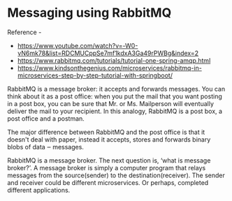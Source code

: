 # Messaging using RabbitMQ

Reference -
   
   - https://www.youtube.com/watch?v=-W0-vN6mk78&list=RDCMUCppSe7mf1kdxA3Ga49rPWBg&index=2
   - https://www.rabbitmq.com/tutorials/tutorial-one-spring-amqp.html
   - https://www.kindsonthegenius.com/microservices/rabbitmq-in-microservices-step-by-step-tutorial-with-springboot/

RabbitMQ is a message broker: it accepts and forwards messages. You can think about it as a post office: when you put the mail that you want posting in a post box, 
you can be sure that Mr. or Ms. Mailperson will eventually deliver the mail to your recipient. In this analogy, RabbitMQ is a post box, a post office and a postman.

The major difference between RabbitMQ and the post office is that it doesn't deal with paper, instead it accepts, stores and forwards binary blobs of data ‒ messages.

RabbitMQ is a message broker. The next question is, ‘what is message broker?’. 
A message broker is simply a computer program that relays messages from the source(sender) to the destination(receiver).
The sender and receiver could be different microservices. Or perhaps, completed different applications.

